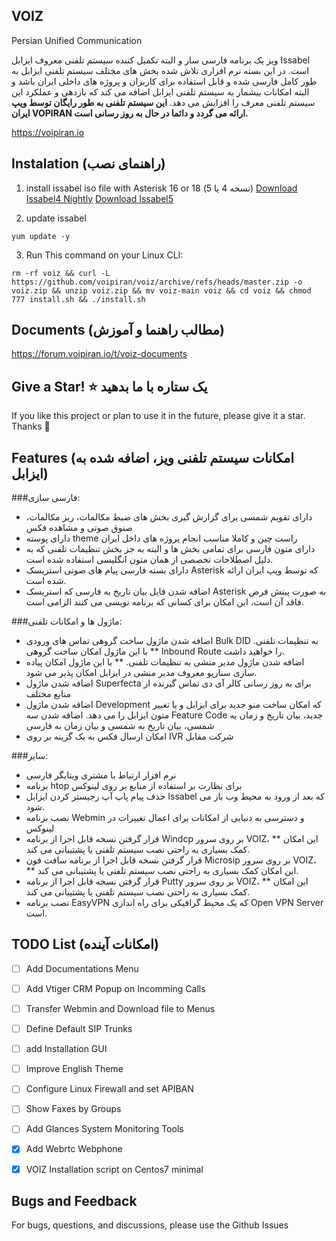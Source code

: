 ## VOIZ
 Persian Unified Communication 

ویز یک برنامه فارسی ساز و البته تکمیل کننده سیستم تلفنی معروف ایزابل Issabel است. در این بسته نرم افزاری تلاش شده بخش های مختلف سیستم تلفنی ایزابل به طور کامل فارسی شده و قابل استفاده برای کاربران و پروژه های داخلی ایران باشد و البته امکانات بیشمار به سیستم تلفنی ایزابل اضافه می کند که بازدهی و عملکرد این سیستم تلفنی معرف را افزایش می دهد.
**این سیستم تلفنی به طور رایگان توسط ویپ ایران VOPIRAN ارائه می گردد و دائما در حال به روز رسانی است.**

https://voipiran.io

## Instalation (راهنمای نصب)
1) install issabel iso file with Asterisk 16 or 18 (نسخه 4 یا 5)
[Download Issabel4 Nightly](https://sourceforge.net/projects/issabelpbx/files/Issabel%204/issabel4-NIGHTLY-AST18-USB-DVD-x86_64-20211207.iso/download)
[Download Issabel5](https://voipiran.io/download/)

2) update issabel
```
yum update -y
```
3) Run This command on your Linux CLI:
```
rm -rf voiz && curl -L https://github.com/voipiran/voiz/archive/refs/heads/master.zip -o voiz.zip && unzip voiz.zip && mv voiz-main voiz && cd voiz && chmod 777 install.sh && ./install.sh

```



## Documents (مطالب راهنما و آموزش)

https://forum.voipiran.io/t/voiz-documents

## Give a Star! ⭐ یک ستاره با ما بدهید
If you like this project or plan to use it in the future, please give it a star. Thanks 🙏

## Features (امکانات سیستم تلفنی ویز، اضافه شده به ایزابل)

###فارسی سازی:

- دارای تقویم شمسی برای گزارش گیری بخش های ضبط مکالمات، ریز مکالمات، صنوق صوتی و مشاهده فکس
- دارای  پوسته theme راست چین و کاملا مناسب انجام پروژه های داخل ایران
- دارای متون فارسی برای تمامی بخش ها و البته به جز بخش تنظیمات تلفنی که به دلیل اصطلاحات تخصصی از همان متون انگلیسی استفاده شده است.
- دارای بسته فارسی پیام های صوتی استریسک Asterisk که توسط ویپ ایران ارائه شده است.
- اضافه شدن فایل  بیان تاریخ به فارسی که استریسک Asterisk به صورت پینش فرض فاقد آن است، این امکان برای کسانی که برنامه نویسی می کنند الزامی است.

###ماژول ها و امکانات تلفنی:

- اضافه شدن ماژول ساخت گروهی تماس های ورودی Bulk DID به تنظیمات تلفنی. ** با این ماژول امکان ساخت گروهی Inbound Route را خواهید داشت.
- اضافه شدن ماژول مدیر منشی به تنظیمات تلفنی. ** با این ماژول امکان پیاده سازی سناریو معروف مدیر منشی در ایزابل امکان پذیر می شود.
- اضافه شدن ماژول Superfecta برای به روز رسانی کالر آی دی تماس گیرنده از منابع مختلف
- اضافه شدن ماژول Development که امکان ساخت منو جدید برای ایزابل و یا تغییر متون ایزابل را می دهد.
اضافه شدن سه Feature Code جدید، بیان تاریخ و زمان به شمسی، بیان تاریخ به شمسی و بیان زمان به فارسی
- امکان ارسال فکس به یک گزینه بر روی IVR شرکت مقابل


###سایر:

- نرم افزار ارتباط با مشتری ویتایگر فارسی
- برنامه htop برای نظارت بر استفاده از منابع بر روی لینوکس
- حذف پیام پاپ آپ رجیستر کردن ایزابل Issabel که بعد از ورود به محیط وب باز می شود.
- نصب برنامه Webmin و دسترسی به دنیایی از امکانات برای اعمال تغییرات در لینوکس
- قرار گرفتن نسخه قابل اجرا از برنامه Windcp بر روی سرور VOIZ، ** این امکان کمک بسیاری به راحتی نصب سیستم تلفنی یا پشتیبانی می کند.
- قرار گرفتن نسخه قابل اجرا از برنامه سافت فون Microsip بر روی سرور VOIZ، ** این امکان کمک بسیاری به راحتی نصب سیستم تلفنی یا پشتیبانی می کند.
- قرار گرفتن نسخه قابل اجرا از برنامه Putty  بر روی سرور VOIZ، ** این امکان کمک بسیاری به راحتی نصب سیستم تلفنی یا پشتیبانی می کند.
- نصب برنامه EasyVPN که یک محیط گرافیکی برای راه اندازی Open VPN Server است.



## TODO List (امکانات آینده)
- [ ] Add Documentations Menu
- [ ] Add Vtiger CRM Popup on Incomming Calls
- [ ] Transfer Webmin and Download file to Menus
- [ ] Define Default SIP Trunks
- [ ] add Installation GUI
- [ ] Improve English Theme
- [ ] Configure Linux Firewall and set APIBAN
- [ ] Show Faxes by Groups
- [ ] Add Glances System Monitoring Tools
- [X] Add Webrtc Webphone
- [X] VOIZ Installation script on Centos7 minimal


## Bugs and Feedback
For bugs, questions, and discussions, please use the Github Issues
